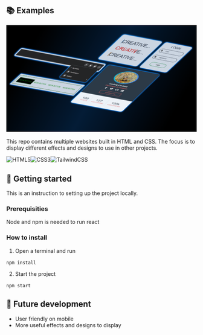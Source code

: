 ## :books: Examples

![Header Image](assets/Examples.png)

This repo contains multiple websites built in HTML and CSS. The focus is to display different effects and designs to use in other projects.

![HTML5](https://img.shields.io/badge/html5-%23E34F26.svg?style=for-the-badge&logo=html5&logoColor=white)![CSS3](https://img.shields.io/badge/css3-%231572B6.svg?style=for-the-badge&logo=css3&logoColor=white)![TailwindCSS](https://img.shields.io/badge/tailwindcss-%2338B2AC.svg?style=for-the-badge&logo=tailwind-css&logoColor=white)

## :seedling: Getting started

This is an instruction to setting up the project locally.

### Prerequisities

Node and npm is needed to run react

### How to install

1. Open a terminal and run

```
npm install
```

2. Start the project

```
npm start
```

## :triangular_flag_on_post: Future development

* User friendly on mobile 
* More useful effects and designs to display
